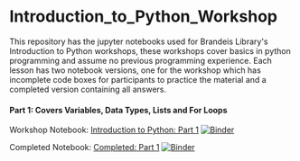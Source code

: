 # Introduction_to_Python_Workshop

This repository has the jupyter notebooks used for Brandeis Library's Introduction to Python workshops, these workshops cover basics in python programming and assume no previous programming experience. Each lesson has two notebook versions, one for the workshop which has incomplete code boxes for participants to practice the material and a completed version containing all answers.  

#### Part 1: Covers Variables, Data Types, Lists and For Loops

Workshop Notebook: [Introduction to Python: Part 1](Intro_to_Python_Part1.ipynb)
[![Binder](https://mybinder.org/badge_logo.svg)](https://mybinder.org/v2/gh/sbhagerty/Introduction_to_Python_Workshop/master?filepath=Intro_to_Python_Part1.ipynb)

Completed Notebook: [Completed: Part 1](Intro_to_Python_Part1-COMPLETE.ipynb)
[![Binder](https://mybinder.org/badge_logo.svg)](https://mybinder.org/v2/gh/sbhagerty/Introduction_to_Python_Workshop/master?filepath=Intro_to_Python_Part1-COMPLETE.ipynb)

